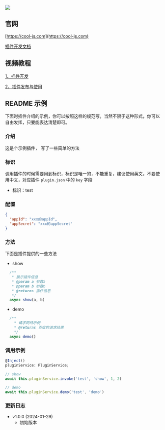 ![](https://cool-js.com/team/gist.jpg)

## 官网

[https://cool-js.com](https://cool-js.com)

[插件开发文档](https://cool-js.com/admin/node/core/plugin.html#使用插件)

## 视频教程

[1、插件开发](https://www.bilibili.com/video/BV1aa4y187jh/)

[2、插件发布与使用](https://www.bilibili.com/video/BV1mw41157bx/)

## README 示例

下面时插件介绍的示例，你可以按照这样的规范写，当然不限于这种形式，你可以自由发挥，只要能表达清楚即可。

### 介绍

这是个示例插件， 写了一些简单的方法

### 标识

调用插件的时候需要用到标识，标识是唯一的，不能重复，建议使用英文，不要使用中文，对应插件 `plugin.json` 中的 `key` 字段

- 标识：test

### 配置

```json
{
  "appId": "xxx的appId",
  "appSecret": "xxx的appSecret"
}
```

### 方法

下面是插件提供的一些方法

- show

```ts
  /**
   * 展示插件信息
   * @param a 参数a
   * @param b 参数b
   * @returns 插件信息
   */
  async show(a, b)
```

- demo

```ts
  /**
    * 请求网络示例
    * @returns 百度的请求结果
    */
  async demo()
```

### 调用示例

```ts
@Inject()
pluginService: PluginService;

// show
await this.pluginService.invoke('test', 'show', 1, 2)

// demo
await this.pluginService.demo('test', 'demo')
```

### 更新日志

- v1.0.0 (2024-01-29)
  - 初始版本
